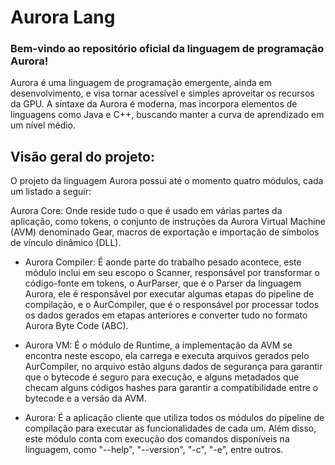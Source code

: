 # Aurora Lang

### Bem-vindo ao repositório oficial da linguagem de programação Aurora!

Aurora é uma linguagem de programação emergente, ainda em desenvolvimento,
e visa tornar acessível e simples aproveitar os recursos da GPU.
A sintaxe da Aurora é moderna, mas incorpora elementos de linguagens como
Java e C++, buscando manter a curva de aprendizado em um nível médio.

## Visão geral do projeto:

O projeto da linguagem Aurora possui até o momento quatro módulos, cada
um listado a seguir:

Aurora Core: Onde reside tudo o que é usado em várias partes da aplicação,
como tokens, o conjunto de instruções da Aurora Virtual Machine (AVM)
denominado Gear, macros de exportação e importação de símbolos de vínculo
dinâmico (DLL).

- Aurora Compiler: É aonde parte do trabalho pesado acontece, este módulo inclui
em seu escopo o Scanner, responsável por transformar o código-fonte em tokens,
o AurParser, que é o Parser da linguagem Aurora, ele é responsável por executar
algumas etapas do pipeline de compilação, e o AurCompiler, que é o responsável
por processar todos os dados gerados em etapas anteriores e converter tudo no
formato Aurora Byte Code (ABC).

- Aurora VM: É o módulo de Runtime, a implementação da AVM se encontra neste escopo,
ela carrega e executa arquivos gerados pelo AurCompiler, no arquivo estão alguns
dados de segurança para garantir que o bytecode é seguro para execução, e alguns
metadados que checam alguns códigos hashes para garantir a compatibilidade entre
o bytecode e a versão da AVM.

- Aurora: É a aplicação cliente que utiliza todos os módulos do pipeline de
compilação para executar as funcionalidades de cada um. Além disso, este
módulo conta com execução dos comandos disponíveis na linguagem, como
"--help", "--version", "-c", "-e", entre outros. 